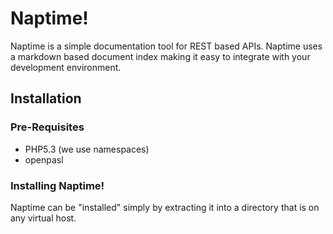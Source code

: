 # Naptime!

Naptime is a simple documentation tool for REST based APIs. Naptime uses
a markdown based document index making it easy to integrate with
your development environment.

## Installation

### Pre-Requisites
 * PHP5.3 (we use namespaces)
 * openpasl
 
### Installing Naptime!
Naptime can be "installed" simply by extracting it into a directory that
is on any virtual host.
